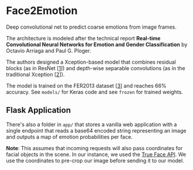 # Face2Emotion

Deep convolutional net to predict coarse emotions from image frames.

The architecture is modeled after the technical report **Real-time Convolutional Neural Networks for Emotion and Gender Classification** by Octavio Arriaga and Paul G. Ploger.

The authors designed a Xception-based model that combines residual blocks (as in ResNet [[1](https://arxiv.org/abs/1512.03385)]) and depth-wise separable convolutions (as in the traditional Xception [[2](https://arxiv.org/abs/1611.05431)]).

The model is trained on the FER2013 dataset [[3](https://arxiv.org/abs/1307.0414)] and reaches 66% accuracy. See `models/` for Keras code and see `frozen` for trained weights.

## Flask Application

There's also a folder in `app/` that stores a vanilla web application with a single endpoint that reads a base64 encoded string representing an image and outputs a map of emotion probabilities per face.

**Note**: This assumes that incoming requests will also pass coordinates for facial objects in the scene. In our instance, we used the [True Face API](http://trueface.ai/). We use the coordinates to pre-crop our image before sending it to our model.

